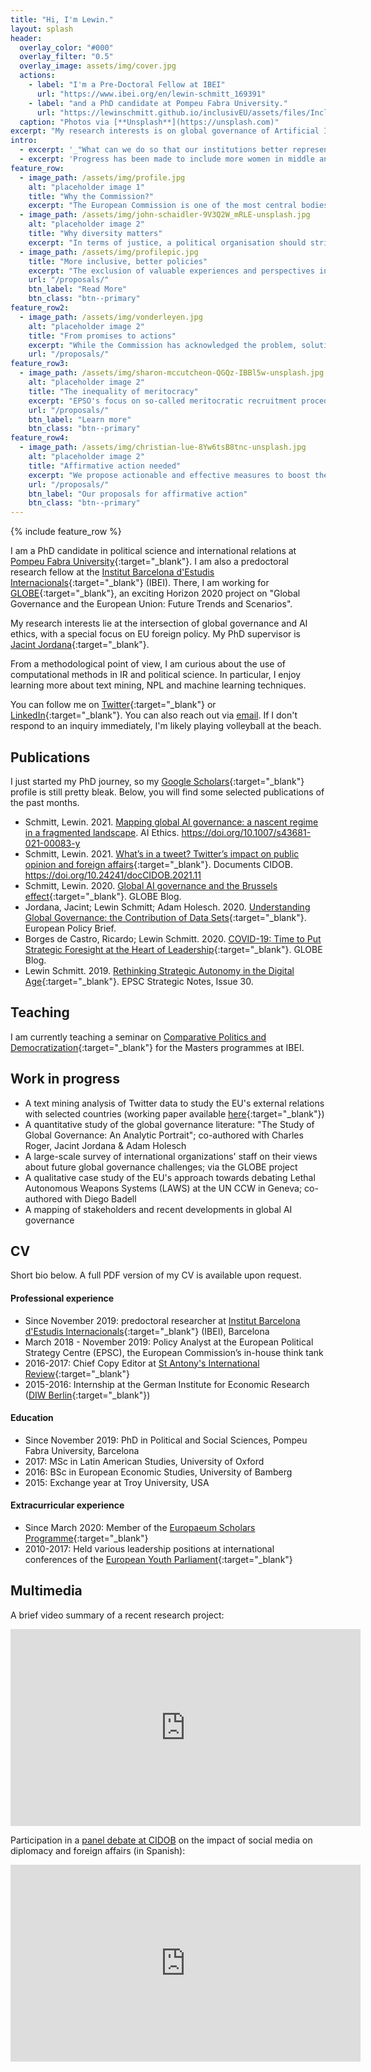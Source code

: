 ```yaml
---
title: "Hi, I'm Lewin."
layout: splash
header:
  overlay_color: "#000"
  overlay_filter: "0.5"
  overlay_image: assets/img/cover.jpg
  actions:
    - label: "I'm a Pre-Doctoral Fellow at IBEI"
      url: "https://www.ibei.org/en/lewin-schmitt_169391"
    - label: "and a PhD candidate at Pompeu Fabra University."
      url: "https://lewinschmitt.github.io/inclusivEU/assets/files/InclusivEU_PolicyPaper.pdf"
  caption: "Photos via [**Unsplash**](https://unsplash.com)"
excerpt: "My research interests is on global governance of Artificial Intelligence (AI), with a special focus on EU foreign policy."
intro:
  - excerpt: '_"What can we do so that our institutions better represent the diversity of our European societies?"_ `Commission President von der Leyen at the European Parliament, 17 June 2020`'
  - excerpt: 'Progress has been made to include more women in middle and senior management and to improve access for people with disabilities. Yet, the inclusion of historically underrepresented groups of people remains inadequate.'
feature_row:
  - image_path: /assets/img/profile.jpg
    alt: "placeholder image 1"
    title: "Why the Commission?"
    excerpt: "The European Commission is one of the most central bodies in EU politics, boasting a workforce of over 32,000 civil servants. However, it suffers from a diversity gap when it comes to the representativeness of its staff across many key dimensions."
  - image_path: /assets/img/john-schaidler-9V3Q2W_mRLE-unsplash.jpg
    alt: "placeholder image 2"
    title: "Why diversity matters"
    excerpt: "In terms of justice, a political organisation should strive for optimum representativeness in its workforce. Inclusiveness is indispensable for social justice as it improves citizens’ access to institutions regardless of their background and enhances the Commission’s representativeness of the overall EU population."
  - image_path: /assets/img/profilepic.jpg
    title: "More inclusive, better policies"
    excerpt: "The exclusion of valuable experiences and perspectives in the policy-making process may result in outcomes that fail to reflect their concerns and issues."
    url: "/proposals/"
    btn_label: "Read More"
    btn_class: "btn--primary"
feature_row2:
  - image_path: /assets/img/vonderleyen.jpg
    alt: "placeholder image 2"
    title: "From promises to actions"
    excerpt: "While the Commission has acknowledged the problem, solutions are too slow and marginal. Furthermore, they often lack an intersectional approach."
    url: "/proposals/"
feature_row3:
  - image_path: /assets/img/sharon-mccutcheon-QGQz-IBBl5w-unsplash.jpg
    alt: "placeholder image 2"
    title: "The inequality of meritocracy"
    excerpt: "EPSO's focus on so-called meritocratic recruitment procedures, especially the computer-based and standardized testing schemes, fails to acknowledge an important aspect behind unequal representation in the Commission's workforce: not all demographic groups have the same starting point."
    url: "/proposals/"
    btn_label: "Learn more"
    btn_class: "btn--primary"
feature_row4:
  - image_path: /assets/img/christian-lue-8Yw6tsB8tnc-unsplash.jpg
    alt: "placeholder image 2"
    title: "Affirmative action needed"
    excerpt: "We propose actionable and effective measures to boost the share of underrepresented groups in the workforce. This will ultimately lead to a positive feedback loop."
    url: "/proposals/"
    btn_label: "Our proposals for affirmative action"
    btn_class: "btn--primary"
---
```


{% include feature_row %}

I am a PhD candidate in political science and international relations at [Pompeu Fabra University](https://www.upf.edu/web/phd-political-and-social-sciences/){:target="_blank"}. I am also a predoctoral research fellow at the [Institut Barcelona d'Estudis Internacionals](http://ibei.org/){:target="_blank"} (IBEI). There, I am working for [GLOBE](https://www.globe-project.eu/){:target="_blank"}, an exciting Horizon 2020 project on "Global Governance and the European Union: Future Trends and Scenarios".

My research interests lie at the intersection of global governance and AI ethics, with a special focus on EU foreign policy. My PhD supervisor is [Jacint Jordana](https://scholar.google.com/citations?user=IQLfIgMAAAAJ&hl=en){:target="_blank"}.

From a methodological point of view, I am curious about the use of computational methods in IR and political science. In particular, I enjoy learning more about text mining, NPL and machine learning techniques.

You can follow me on [Twitter](https://twitter.com/lewinontheedge){:target="_blank"} or [LinkedIn](https://www.linkedin.com/in/lewin-schmitt/){:target="_blank"}. You can also reach out via [email](mailto:lewin.schmitt@upf.edu). If I don't respond to an inquiry immediately, I'm likely playing volleyball at the beach.

## Publications

I just started my PhD journey, so my [Google Scholars](https://scholar.google.com/citations?user=GyhxqV0AAAAJ){:target="_blank"} profile is still pretty bleak. Below, you will find some selected publications of the past months.

- Schmitt, Lewin. 2021. [Mapping global AI governance: a nascent regime in a fragmented landscape](https://doi.org/10.1007/s43681-021-00083-y). AI Ethics. https://doi.org/10.1007/s43681-021-00083-y
- Schmitt, Lewin. 2021. [What’s in a tweet? Twitter’s impact on public opinion and foreign affairs](https://www.cidob.org/en/publications/publication_series/documents_cidob/what_s_in_a_tweet_twitter_s_impact_2021_on_public_opinion_and_eu_foreign_affairs){:target="_blank"}. Documents CIDOB. https://doi.org/10.24241/docCIDOB.2021.11
- Schmitt, Lewin. 2020. [Global AI governance and the Brussels effect](https://www.globe-project.eu/en/global-ai-governance-and-the-brussels-effect_10536){:target="_blank"}. GLOBE Blog.
- Jordana, Jacint; Lewin Schmitt; Adam Holesch. 2020. [Understanding Global Governance: the Contribution of Data Sets](https://ec.europa.eu/research/participants/documents/downloadPublic?documentIds=080166e5cabc72eb&appId=PPGMS){:target="_blank"}. European Policy Brief.
- Borges de Castro, Ricardo; Lewin Schmitt. 2020. [COVID-19: Time to Put Strategic Foresight at the Heart of Leadership](https://www.globe-project.eu/en/covid-19-time-to-put-strategic-foresight-at-the-heart-of-leadership_10031){:target="_blank"}. GLOBE Blog.
- Lewin Schmitt. 2019. [Rethinking Strategic Autonomy in the Digital Age](https://op.europa.eu/en/publication-detail/-/publication/889dd7b7-0cde-11ea-8c1f-01aa75ed71a1/language-en/format-PDF){:target="_blank"}. EPSC Strategic Notes, Issue 30.

## Teaching

I am currently teaching a seminar on [Comparative Politics and Democratization](https://www.ibei.org/en/comparative-politics-and-democratization_24324){:target="_blank"} for the Masters programmes at IBEI.

## Work in progress

- A text mining analysis of Twitter data to study the EU's external relations with selected countries (working paper available [here](https://github.com/lewinschmitt/lewinschmitt.github.io/raw/main/_data/EU_Twitter_diplomacy-a_text-mining_analysis.pdf){:target="_blank"})
- A quantitative study of the global governance literature: "The Study of Global Governance: An Analytic Portrait"; co-authored with Charles Roger, Jacint Jordana & Adam Holesch
- A large-scale survey of international organizations' staff on their views about future global governance challenges; via the GLOBE project
- A qualitative case study of the EU's approach towards debating Lethal Autonomous Weapons Systems (LAWS) at the UN CCW in Geneva; co-authored with Diego Badell
- A mapping of stakeholders and recent developments in global AI governance

## CV
Short bio below. A full PDF version of my CV is available upon request.

#### Professional experience
- Since November 2019: predoctoral researcher at [Institut Barcelona d'Estudis Internacionals](https://www.ibei.org/en/lewin-schmitt_169391){:target="_blank"} (IBEI), Barcelona
- March 2018 - November 2019: Policy Analyst at the European Political Strategy Centre (EPSC), the European Commission’s in-house think tank
- 2016-2017: Chief Copy Editor at [St Antony's International Review](https://www.stairjournal.com/){:target="_blank"}
- 2015-2016: Internship at the German Institute for Economic Research ([DIW Berlin](https://www.diw.de/en){:target="_blank"})


#### Education
- Since November 2019: PhD in Political and Social Sciences, Pompeu Fabra University, Barcelona
- 2017: MSc in Latin American Studies, University of Oxford
- 2016: BSc in European Economic Studies, University of Bamberg
- 2015: Exchange year at Troy University, USA

#### Extracurricular experience
- Since March 2020: Member of the [Europaeum Scholars Programme](https://europaeum.org/europaeum-scholars-programme/){:target="_blank"}
- 2010-2017: Held various leadership positions at international conferences of the [European Youth Parliament](https://eyp.org/){:target="_blank"}

## Multimedia

A brief video summary of a recent research project:

<iframe width="560" height="315" src="https://www.youtube.com/embed/wnph75fbtFM" title="YouTube video player" frameborder="0" allow="accelerometer; autoplay; clipboard-write; encrypted-media; gyroscope; picture-in-picture" allowfullscreen></iframe>

Participation in a [panel debate at CIDOB](https://www.cidob.org/en/events/thematic_lines_of_research/cidob/dialogos_cidob_fundacion_banco_sabadell) on the impact of social media on diplomacy and foreign affairs (in Spanish):

<iframe width="560" height="315" src="https://www.youtube.com/embed/sn84bjmicks?start=1313" title="YouTube video player" frameborder="0" allow="accelerometer; autoplay; clipboard-write; encrypted-media; gyroscope; picture-in-picture" allowfullscreen></iframe>
